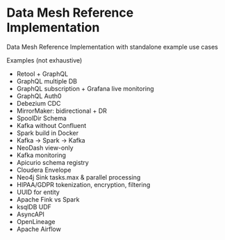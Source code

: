 # Data Mesh Reference Implementation

Data Mesh Reference Implementation with standalone example use cases

Examples (not exhaustive)
- Retool + GraphQL 
- GraphQL multiple DB
- GraphQL subscription + Grafana live monitoring
- GraphQL Auth0
- Debezium CDC
- MirrorMaker: bidirectional + DR
- SpoolDir Schema
- Kafka without Confluent
- Spark build in Docker
- Kafka -> Spark -> Kafka
- NeoDash view-only
- Kafka monitoring
- Apicurio schema registry
- Cloudera Envelope
- Neo4j Sink tasks.max & parallel processing
- HIPAA/GDPR tokenization, encryption, filtering
- UUID for entity
- Apache Fink vs Spark
- ksqlDB UDF
- AsyncAPI 
- OpenLineage
- Apache Airflow
